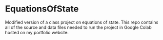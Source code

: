 # EquationsOfState
Modified version of a class project on equations of state. This repo contains all of the source and data files needed to run the project in Google Colab hosted on my portfolio website.
